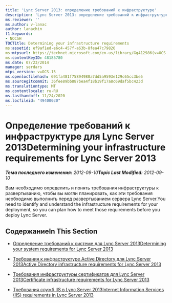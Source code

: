 ```yaml
---
title: 'Lync Server 2013: определение требований к инфраструктуре'
description: 'Lync Server 2013: определение требований к инфраструктуре.'
ms.reviewer: ''
ms.author: v-lanac
author: lanachin
f1.keywords:
- NOCSH
TOCTitle: Determining your infrastructure requirements
ms:assetid: ef9af1ed-e6c4-457f-a63b-8fea47c79826
ms:mtpsurl: https://technet.microsoft.com/en-us/library/Gg412986(v=OCS.15)
ms:contentKeyID: 48185780
ms.date: 07/23/2014
manager: serdars
mtps_version: v=OCS.15
ms.openlocfilehash: 691fa481f75894988a7dd5a9593e129c65cc3be5
ms.sourcegitcommit: 36fee89bb887bea4f18b19f17a8c69daf5bc423d
ms.translationtype: MT
ms.contentlocale: ru-RU
ms.lasthandoff: 11/24/2020
ms.locfileid: "49400030"
---
```

# <a name="determining-your-infrastructure-requirements-for-lync-server-2013"></a><span data-ttu-id="dd47d-103">Определение требований к инфраструктуре для Lync Server 2013</span><span class="sxs-lookup"><span data-stu-id="dd47d-103">Determining your infrastructure requirements for Lync Server 2013</span></span>

<div data-xmlns="http://www.w3.org/1999/xhtml">

<div class="topic" data-xmlns="http://www.w3.org/1999/xhtml" data-msxsl="urn:schemas-microsoft-com:xslt" data-cs="https://msdn.microsoft.com/">

<div data-asp="https://msdn2.microsoft.com/asp">



</div>

<div id="mainSection">

<div id="mainBody"><span data-ttu-id="dd47d-104">

<span> </span></span><span class="sxs-lookup"><span data-stu-id="dd47d-104">

<span> </span></span></span>

<span data-ttu-id="dd47d-105">_**Тема последнего изменения:** 2012-09-10_</span><span class="sxs-lookup"><span data-stu-id="dd47d-105">_**Topic Last Modified:** 2012-09-10_</span></span>

<span data-ttu-id="dd47d-106">Вам необходимо определить и понять требования инфраструктуры к развертыванию, чтобы вы могли планировать, как эти требования необходимо выполнить перед развертыванием сервера Lync Server.</span><span class="sxs-lookup"><span data-stu-id="dd47d-106">You need to identify and understand the infrastructure requirements for your deployment, so you can plan how to meet those requirements before you deploy Lync Server.</span></span>

<div>

## <a name="in-this-section"></a><span data-ttu-id="dd47d-107">Содержание</span><span class="sxs-lookup"><span data-stu-id="dd47d-107">In This Section</span></span>

  - [<span data-ttu-id="dd47d-108">Определение требований к системе для Lync Server 2013</span><span class="sxs-lookup"><span data-stu-id="dd47d-108">Determining your system requirements for Lync Server 2013</span></span>](lync-server-2013-determining-your-system-requirements.md)

  - [<span data-ttu-id="dd47d-109">Требования к инфраструктуре Active Directory для Lync Server 2013</span><span class="sxs-lookup"><span data-stu-id="dd47d-109">Active Directory infrastructure requirements for Lync Server 2013</span></span>](lync-server-2013-active-directory-infrastructure-requirements.md)

  - [<span data-ttu-id="dd47d-110">Требования инфраструктуры сертификатов для Lync Server 2013</span><span class="sxs-lookup"><span data-stu-id="dd47d-110">Certificate infrastructure requirements for Lync Server 2013</span></span>](lync-server-2013-certificate-infrastructure-requirements.md)

  - [<span data-ttu-id="dd47d-111">Требования служб IIS в Lync Server 2013</span><span class="sxs-lookup"><span data-stu-id="dd47d-111">Internet Information Services (IIS) requirements in Lync Server 2013</span></span>](lync-server-2013-internet-information-services-iis-requirements.md)

<span data-ttu-id="dd47d-112"></div>

</div>

<span> </span>

</div>

</div>

</span><span class="sxs-lookup"><span data-stu-id="dd47d-112"></div>

</div>

<span> </span>

</div>

</div>

</span></span></div>

